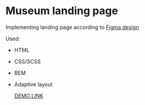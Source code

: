 # Museum landing page
Implementing landing page according to [Figma design](https://www.figma.com/file/HL3XGt5ZatvJoYBhOaWY5x/museum-prototype?node-id=323%3A1957)

Used:
- HTML
- CSS/SCSS
- BEM
- Adaptive layout

  [DEMO LINK](https://poliandiya.github.io/Museum-landing/)
